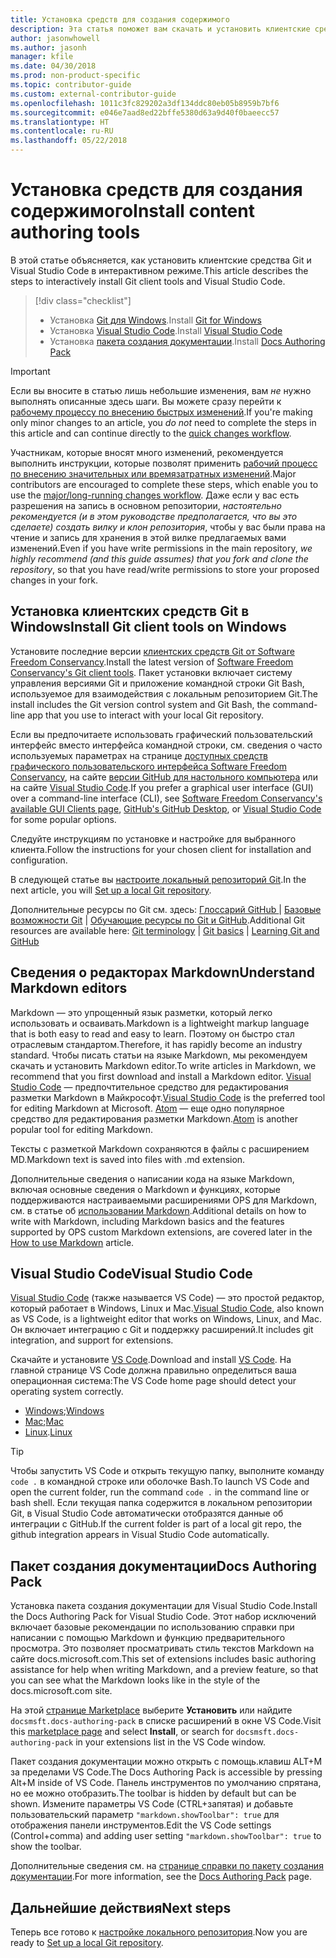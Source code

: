 ```yaml
---
title: Установка средств для создания содержимого
description: Эта статья поможет вам скачать и установить клиентские средства, необходимые для редактирования файлов Markdown и работы с Git.
author: jasonwhowell
ms.author: jasonh
manager: kfile
ms.date: 04/30/2018
ms.prod: non-product-specific
ms.topic: contributor-guide
ms.custom: external-contributor-guide
ms.openlocfilehash: 1011c3fc829202a3df134ddc80eb05b8959b7bf6
ms.sourcegitcommit: e046e7aad8ed22bffe5380d63a9d40f0baeecc57
ms.translationtype: HT
ms.contentlocale: ru-RU
ms.lasthandoff: 05/22/2018
---
```

# <a name="install-content-authoring-tools"></a><span data-ttu-id="1c28f-103">Установка средств для создания содержимого</span><span class="sxs-lookup"><span data-stu-id="1c28f-103">Install content authoring tools</span></span>

<span data-ttu-id="1c28f-104">В этой статье объясняется, как установить клиентские средства Git и Visual Studio Code в интерактивном режиме.</span><span class="sxs-lookup"><span data-stu-id="1c28f-104">This article describes the steps to interactively install Git client tools and Visual Studio Code.</span></span>
> [!div class="checklist"]
> * <span data-ttu-id="1c28f-105">Установка [Git для Windows](https://git-scm.com/download/win).</span><span class="sxs-lookup"><span data-stu-id="1c28f-105">Install [Git for Windows](https://git-scm.com/download/win)</span></span>
> * <span data-ttu-id="1c28f-106">Установка [Visual Studio Code](https://code.visualstudio.com/).</span><span class="sxs-lookup"><span data-stu-id="1c28f-106">Install [Visual Studio Code](https://code.visualstudio.com/)</span></span>
> * <span data-ttu-id="1c28f-107">Установка [пакета создания документации](https://marketplace.visualstudio.com/items?itemName=docsmsft.docs-authoring-pack).</span><span class="sxs-lookup"><span data-stu-id="1c28f-107">Install [Docs Authoring Pack](https://marketplace.visualstudio.com/items?itemName=docsmsft.docs-authoring-pack)</span></span>

>[!IMPORTANT]
> <span data-ttu-id="1c28f-108">Если вы вносите в статью лишь небольшие изменения, вам *не* нужно выполнять описанные здесь шаги. Вы можете сразу перейти к [рабочему процессу по внесению быстрых изменений](index.md#quick-edits-to-existing-documents).</span><span class="sxs-lookup"><span data-stu-id="1c28f-108">If you're making only minor changes to an article, you *do not* need to complete the steps in this article and can continue directly to the [quick changes workflow](index.md#quick-edits-to-existing-documents).</span></span>
>
> <span data-ttu-id="1c28f-109">Участникам, которые вносят много изменений, рекомендуется выполнить инструкции, которые позволят применить [рабочий процесс по внесению значительных или времязатратных изменений](how-to-write-workflows-major.md).</span><span class="sxs-lookup"><span data-stu-id="1c28f-109">Major contributors are encouraged to complete these steps, which enable you to use the [major/long-running changes workflow](how-to-write-workflows-major.md).</span></span> <span data-ttu-id="1c28f-110">Даже если у вас есть разрешения на запись в основном репозитории, *настоятельно рекомендуется (и в этом руководстве предполагается, что вы это сделаете) создать вилку и клон репозитория*, чтобы у вас были права на чтение и запись для хранения в этой вилке предлагаемых вами изменений.</span><span class="sxs-lookup"><span data-stu-id="1c28f-110">Even if you have write permissions in the main repository, *we highly recommend (and this guide assumes) that you fork and clone the repository*, so that you have read/write permissions to store your proposed changes in your fork.</span></span>

## <a name="install-git-client-tools-on-windows"></a><span data-ttu-id="1c28f-111">Установка клиентских средств Git в Windows</span><span class="sxs-lookup"><span data-stu-id="1c28f-111">Install Git client tools on Windows</span></span>

 <span data-ttu-id="1c28f-112">Установите последние версии [клиентских средств Git от Software Freedom Conservancy](https://git-scm.com/download/).</span><span class="sxs-lookup"><span data-stu-id="1c28f-112">Install the latest version of [Software Freedom Conservancy's Git client tools](https://git-scm.com/download/).</span></span> <span data-ttu-id="1c28f-113">Пакет установки включает систему управления версиями Git и приложение командной строки Git Bash, используемое для взаимодействия с локальным репозиторием Git.</span><span class="sxs-lookup"><span data-stu-id="1c28f-113">The install includes the Git version control system and Git Bash, the command-line app that you use to interact with your local Git repository.</span></span>

<span data-ttu-id="1c28f-114">Если вы предпочитаете использовать графический пользовательский интерфейс вместо интерфейса командной строки, см. сведения о часто используемых параметрах на странице [доступных средств графического пользовательского интерфейса Software Freedom Conservancy](https://git-scm.com/downloads/guis), на сайте [версии GitHub для настольного компьютера](https://desktop.github.com/) или на сайте [Visual Studio Code](https://www.visualstudio.com/products/code-vs.aspx).</span><span class="sxs-lookup"><span data-stu-id="1c28f-114">If you prefer a graphical user interface (GUI) over a command-line interface (CLI), see [Software Freedom Conservancy's available GUI Clients page](https://git-scm.com/downloads/guis), [GitHub's GitHub Desktop](https://desktop.github.com/), or [Visual Studio Code](https://www.visualstudio.com/products/code-vs.aspx) for some popular options.</span></span>

<span data-ttu-id="1c28f-115">Следуйте инструкциям по установке и настройке для выбранного клиента.</span><span class="sxs-lookup"><span data-stu-id="1c28f-115">Follow the instructions for your chosen client for installation and configuration.</span></span>

<span data-ttu-id="1c28f-116">В следующей статье вы [настроите локальный репозиторий Git](get-started-setup-local.md).</span><span class="sxs-lookup"><span data-stu-id="1c28f-116">In the next article, you will [Set up a local Git repository](get-started-setup-local.md).</span></span>

   <span data-ttu-id="1c28f-117">Дополнительные ресурсы по Git см. здесь: [Глоссарий GitHub ](https://help.github.com/articles/github-glossary) | [Базовые возможности Git](https://git-scm.com/book/en/v2/Getting-Started-Git-Basics) | [Обучающие ресурсы по Git и GitHub](https://help.github.com/articles/good-resources-for-learning-git-and-github/).</span><span class="sxs-lookup"><span data-stu-id="1c28f-117">Additional Git resources are available here: [Git terminology](https://help.github.com/articles/github-glossary) | [Git basics](https://git-scm.com/book/en/v2/Getting-Started-Git-Basics) | [Learning Git and GitHub](https://help.github.com/articles/good-resources-for-learning-git-and-github/)</span></span>

## <a name="understand-markdown-editors"></a><span data-ttu-id="1c28f-118">Сведения о редакторах Markdown</span><span class="sxs-lookup"><span data-stu-id="1c28f-118">Understand Markdown editors</span></span>

<span data-ttu-id="1c28f-119">Markdown — это упрощенный язык разметки, который легко использовать и осваивать.</span><span class="sxs-lookup"><span data-stu-id="1c28f-119">Markdown is a lightweight markup language that is both easy to read and easy to learn.</span></span> <span data-ttu-id="1c28f-120">Поэтому он быстро стал отраслевым стандартом.</span><span class="sxs-lookup"><span data-stu-id="1c28f-120">Therefore, it has rapidly become an industry standard.</span></span> <span data-ttu-id="1c28f-121">Чтобы писать статьи на языке Markdown, мы рекомендуем скачать и установить Markdown editor.</span><span class="sxs-lookup"><span data-stu-id="1c28f-121">To write articles in Markdown, we recommend that you first download and install a Markdown editor.</span></span>  <span data-ttu-id="1c28f-122">[Visual Studio Code](https://code.visualstudio.com/) — предпочтительное средство для редактирования разметки Markdown в Майкрософт.</span><span class="sxs-lookup"><span data-stu-id="1c28f-122">[Visual Studio Code](https://code.visualstudio.com/) is the preferred tool for editing Markdown at Microsoft.</span></span> <span data-ttu-id="1c28f-123">[Atom](https://atom.io) — еще одно популярное средство для редактирования разметки Markdown.</span><span class="sxs-lookup"><span data-stu-id="1c28f-123">[Atom](https://atom.io) is another popular tool for editing Markdown.</span></span>

<span data-ttu-id="1c28f-124">Тексты с разметкой Markdown сохраняются в файлы с расширением MD.</span><span class="sxs-lookup"><span data-stu-id="1c28f-124">Markdown text is saved into files with .md extension.</span></span>

<span data-ttu-id="1c28f-125">Дополнительные сведения о написании кода на языке Markdown, включая основные сведения о Markdown и функциях, которые поддерживаются настраиваемыми расширениями OPS для Markdown, см. в статье об [использовании Markdown](how-to-write-use-markdown.md).</span><span class="sxs-lookup"><span data-stu-id="1c28f-125">Additional details on how to write with Markdown, including Markdown basics and the features supported by OPS custom Markdown extensions, are covered later in the [How to use Markdown](how-to-write-use-markdown.md) article.</span></span>

## <a name="visual-studio-code"></a><span data-ttu-id="1c28f-126">Visual Studio Code</span><span class="sxs-lookup"><span data-stu-id="1c28f-126">Visual Studio Code</span></span>

<span data-ttu-id="1c28f-127">[Visual Studio Code](https://code.visualstudio.com/) (также называется VS Code) — это простой редактор, который работает в Windows, Linux и Mac.</span><span class="sxs-lookup"><span data-stu-id="1c28f-127">[Visual Studio Code](https://code.visualstudio.com/), also known as VS Code, is a lightweight editor that works on Windows, Linux, and Mac.</span></span> <span data-ttu-id="1c28f-128">Он включает интеграцию с Git и поддержку расширений.</span><span class="sxs-lookup"><span data-stu-id="1c28f-128">It includes git integration, and support for extensions.</span></span>

<span data-ttu-id="1c28f-129">Скачайте и установите [VS Code](https://code.visualstudio.com/).</span><span class="sxs-lookup"><span data-stu-id="1c28f-129">Download and install [VS Code](https://code.visualstudio.com/).</span></span> <span data-ttu-id="1c28f-130">На главной странице VS Code должна правильно определиться ваша операционная система:</span><span class="sxs-lookup"><span data-stu-id="1c28f-130">The VS Code home page should detect your operating system correctly.</span></span>

- <span data-ttu-id="1c28f-131">[Windows](https://code.visualstudio.com/docs/setup/windows);</span><span class="sxs-lookup"><span data-stu-id="1c28f-131">[Windows](https://code.visualstudio.com/docs/setup/windows)</span></span>
- <span data-ttu-id="1c28f-132">[Mac](https://code.visualstudio.com/docs/setup/mac);</span><span class="sxs-lookup"><span data-stu-id="1c28f-132">[Mac](https://code.visualstudio.com/docs/setup/mac)</span></span>
- <span data-ttu-id="1c28f-133">[Linux](https://code.visualstudio.com/docs/setup/linux).</span><span class="sxs-lookup"><span data-stu-id="1c28f-133">[Linux](https://code.visualstudio.com/docs/setup/linux)</span></span>

> [!TIP]
> <span data-ttu-id="1c28f-134">Чтобы запустить VS Code и открыть текущую папку, выполните команду `code .` в командной строке или оболочке Bash.</span><span class="sxs-lookup"><span data-stu-id="1c28f-134">To launch VS Code and open the current folder, run the command `code .` in the command line or bash shell.</span></span> <span data-ttu-id="1c28f-135">Если текущая папка содержится в локальном репозитории Git, в Visual Studio Code автоматически отобразятся данные об интеграции с GitHub.</span><span class="sxs-lookup"><span data-stu-id="1c28f-135">If the current folder is part of a local git repo, the github integration appears in Visual Studio Code automatically.</span></span>

## <a name="docs-authoring-pack"></a><span data-ttu-id="1c28f-136">Пакет создания документации</span><span class="sxs-lookup"><span data-stu-id="1c28f-136">Docs Authoring Pack</span></span>
<span data-ttu-id="1c28f-137">Установка пакета создания документации для Visual Studio Code.</span><span class="sxs-lookup"><span data-stu-id="1c28f-137">Install the Docs Authoring Pack for Visual Studio Code.</span></span> <span data-ttu-id="1c28f-138">Этот набор исключений включает базовые рекомендации по использованию справки при написании с помощью Markdown и функцию предварительного просмотра. Это позволяет просматривать стиль текстов Markdown на сайте docs.microsoft.com.</span><span class="sxs-lookup"><span data-stu-id="1c28f-138">This set of extensions includes basic authoring assistance for help when writing Markdown, and a preview feature, so that you can see what the Markdown looks like in the style of the docs.microsoft.com site.</span></span>

   <span data-ttu-id="1c28f-139">На этой [странице Marketplace](https://marketplace.visualstudio.com/items?itemName=docsmsft.docs-authoring-pack) выберите **Установить** или найдите `docsmsft.docs-authoring-pack` в списке расширений в окне VS Code.</span><span class="sxs-lookup"><span data-stu-id="1c28f-139">Visit this [marketplace page](https://marketplace.visualstudio.com/items?itemName=docsmsft.docs-authoring-pack) and select **Install**, or search for `docsmsft.docs-authoring-pack` in your extensions list in the VS Code window.</span></span> 

   <span data-ttu-id="1c28f-140">Пакет создания документации можно открыть с помощь.клавиш ALT+M за пределами VS Code.</span><span class="sxs-lookup"><span data-stu-id="1c28f-140">The Docs Authoring Pack is accessible by pressing Alt+M inside of VS Code.</span></span> <span data-ttu-id="1c28f-141">Панель инструментов по умолчанию спрятана, но ее можно отобразить.</span><span class="sxs-lookup"><span data-stu-id="1c28f-141">The toolbar is hidden by default but can be shown.</span></span> <span data-ttu-id="1c28f-142">Измените параметры VS Code (CTRL+запятая) и добавьте пользовательский параметр `"markdown.showToolbar": true` для отображения панели инструментов.</span><span class="sxs-lookup"><span data-stu-id="1c28f-142">Edit the VS Code settings (Control+comma) and adding user setting `"markdown.showToolbar": true` to show the toolbar.</span></span>

   <span data-ttu-id="1c28f-143">Дополнительные сведения см. на [странице справки по пакету создания документации](how-to-write-docs-auth-pack.md).</span><span class="sxs-lookup"><span data-stu-id="1c28f-143">For more information, see the [Docs Authoring Pack](how-to-write-docs-auth-pack.md) page.</span></span>


## <a name="next-steps"></a><span data-ttu-id="1c28f-144">Дальнейшие действия</span><span class="sxs-lookup"><span data-stu-id="1c28f-144">Next steps</span></span>

<span data-ttu-id="1c28f-145">Теперь все готово к [настройке локального репозитория](get-started-setup-local.md).</span><span class="sxs-lookup"><span data-stu-id="1c28f-145">Now you are ready to [Set up a local Git repository](get-started-setup-local.md).</span></span>
